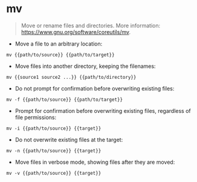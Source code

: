 # mv

> Move or rename files and directories.
> More information: <https://www.gnu.org/software/coreutils/mv>.

- Move a file to an arbitrary location:

`mv {{path/to/source}} {{path/to/target}}`

- Move files into another directory, keeping the filenames:

`mv {{source1 source2 ...}} {{path/to/directory}}`

- Do not prompt for confirmation before overwriting existing files:

`mv -f {{path/to/source}} {{path/to/target}}`

- Prompt for confirmation before overwriting existing files, regardless of file permissions:

`mv -i {{path/to/source}} {{target}}`

- Do not overwrite existing files at the target:

`mv -n {{path/to/source}} {{target}}`

- Move files in verbose mode, showing files after they are moved:

`mv -v {{path/to/source}} {{target}}`
